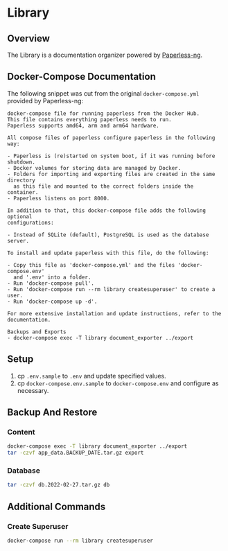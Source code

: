 # Library

## Overview

The Library is a documentation organizer powered by [Paperless-ng](https://github.com/jonaswinkler/paperless-ng).

## Docker-Compose Documentation

The following snippet was cut from the original `docker-compose.yml` provided by Paperless-ng:

```plain
docker-compose file for running paperless from the Docker Hub.
This file contains everything paperless needs to run.
Paperless supports amd64, arm and arm64 hardware.

All compose files of paperless configure paperless in the following way:

- Paperless is (re)started on system boot, if it was running before shutdown.
- Docker volumes for storing data are managed by Docker.
- Folders for importing and exporting files are created in the same directory
  as this file and mounted to the correct folders inside the container.
- Paperless listens on port 8000.

In addition to that, this docker-compose file adds the following optional
configurations:

- Instead of SQLite (default), PostgreSQL is used as the database server.

To install and update paperless with this file, do the following:

- Copy this file as 'docker-compose.yml' and the files 'docker-compose.env'
  and '.env' into a folder.
- Run 'docker-compose pull'.
- Run 'docker-compose run --rm library createsuperuser' to create a user.
- Run 'docker-compose up -d'.

For more extensive installation and update instructions, refer to the
documentation.

Backups and Exports
- docker-compose exec -T library document_exporter ../export
```

## Setup

1. cp `.env.sample` to `.env` and update specified values.
2. cp `docker-compose.env.sample` to `docker-compose.env` and configure as necessary.

## Backup And Restore

### Content

```bash
docker-compose exec -T library document_exporter ../export
tar -czvf app_data.BACKUP_DATE.tar.gz export
```

### Database

```bash
tar -czvf db.2022-02-27.tar.gz db
```

## Additional Commands

### Create Superuser

```bash
docker-compose run --rm library createsuperuser
```
